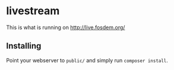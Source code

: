 # livestream

This is what is running on http://live.fosdem.org/

## Installing

Point your webserver to `public/` and simply run `composer install`.

